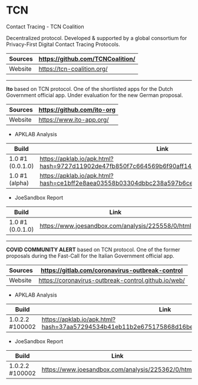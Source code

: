 # TCN
Contact Tracing - TCN Coalition

Decentralized protocol. Developed & supported by a global consortium for Privacy-First Digital Contact Tracing Protocols.

Sources | https://github.com/TCNCoalition/
--------|------------------------------------
Website | https://tcn-coalition.org/

---------------------------------------

**Ito** based on TCN protocol. One of the shortlisted apps for the Dutch Government official app. Under evaluation for the new German proposal.

Sources | https://github.com/ito-org
--------|---------------------------
Website | https://www.ito-app.org/

- APKLAB Analysis

Build | Link
------|-----
1.0 #1 (0.0.1.0) | https://apklab.io/apk.html?hash=9727d11902de47fb850f7c664569b6f90aff14d2cf62b2eabc16e0b03efcd5de
1.0 #1 (alpha) | https://apklab.io/apk.html?hash=ce1bff2e8aea03558b03304dbbc238a597b6cea00fcefcd7d314b6843eb1c900

- JoeSandbox Report

Build | Link
------|-----
1.0 #1 (0.0.1.0) | https://www.joesandbox.com/analysis/225558/0/html

---------------------------------------

**COVID COMMUNITY ALERT** based on TCN protocol. One of the former proposals during the Fast-Call for the Italian Government official app. 

Sources | https://gitlab.com/coronavirus-outbreak-control
--------|------------------------------------------------
Website | https://coronavirus-outbreak-control.github.io/web/

- APKLAB Analysis

Build | Link
------|-----
1.0.2.2 #100002 | https://apklab.io/apk.html?hash=37aa57294534b41eb11b2e675175868d16be94a107ff4fa5f3e76d83adfa3bb0

- JoeSandbox Report

Build | Link
------|-----
1.0.2.2 #100002 | https://www.joesandbox.com/analysis/225362/0/html
